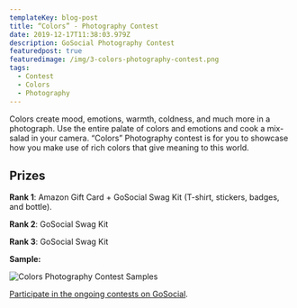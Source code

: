 ```yaml
---
templateKey: blog-post
title: “Colors” - Photography Contest
date: 2019-12-17T11:38:03.979Z
description: GoSocial Photography Contest
featuredpost: true
featuredimage: /img/3-colors-photography-contest.png
tags:
  - Contest
  - Colors
  - Photography
---
```

Colors create mood, emotions, warmth, coldness, and much more in a photograph. Use the entire palate of colors and emotions and cook a mix-salad in your camera. “Colors” Photography contest is for you to showcase how you make use of rich colors that give meaning to this world. 

## **Prizes**

**Rank 1**: Amazon Gift Card + GoSocial Swag Kit (T-shirt, stickers, badges, and bottle).

**Rank 2**: GoSocial Swag Kit

**Rank 3**: GoSocial Swag Kit



**Sample:**

![Colors Photography Contest Samples](/img/color.png "Photo Samples")





[Participate in the ongoing contests on GoSocial](https://play.google.com/store/apps/details?id=com.go.social.prod).
